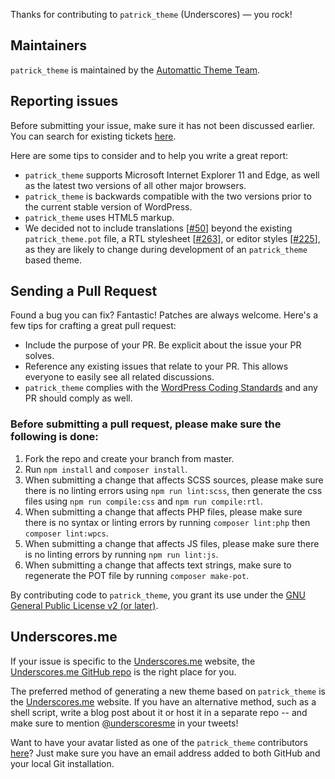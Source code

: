 Thanks for contributing to `patrick_theme` (Underscores) — you rock!

## Maintainers

`patrick_theme` is maintained by the [Automattic Theme Team](https://themeshaper.com/about/).

## Reporting issues

Before submitting your issue, make sure it has not been discussed earlier. You can search for existing tickets [here](https://github.com/Automattic/patrick_theme/search).

Here are some tips to consider and to help you write a great report:

- `patrick_theme` supports Microsoft Internet Explorer 11 and Edge, as well as the latest two versions of all other major browsers.
- `patrick_theme` is backwards compatible with the two versions prior to the current stable version of WordPress.
- `patrick_theme` uses HTML5 markup.
- We decided not to include translations [[#50](https://github.com/Automattic/patrick_theme/pull/50)] beyond the existing `patrick_theme.pot` file, a RTL stylesheet [[#263](https://github.com/Automattic/patrick_theme/pull/263)], or editor styles [[#225](https://github.com/Automattic/patrick_theme/pull/225)], as they are likely to change during development of an `patrick_theme` based theme.

## Sending a Pull Request

Found a bug you can fix? Fantastic! Patches are always welcome. Here's a few tips for crafting a great pull request:

- Include the purpose of your PR. Be explicit about the issue your PR solves.
- Reference any existing issues that relate to your PR. This allows everyone to easily see all related discussions.
- `patrick_theme` complies with the [WordPress Coding Standards](https://make.wordpress.org/core/handbook/best-practices/coding-standards/) and any PR should comply as well.

### Before submitting a pull request, please make sure the following is done:

1. Fork the repo and create your branch from master.
2. Run `npm install` and `composer install`.
3. When submitting a change that affects SCSS sources, please make sure there is no linting errors using `npm run lint:scss`, then generate the css files using `npm run compile:css` and `npm run compile:rtl`.
4. When submitting a change that affects PHP files, please make sure there is no syntax or linting errors by running `composer lint:php` then `composer lint:wpcs`.
5. When submitting a change that affects JS files, please make sure there is no linting errors by running `npm run lint:js`.
6. When submitting a change that affects text strings, make sure to regenerate the POT file by running `composer make-pot`.

By contributing code to `patrick_theme`, you grant its use under the [GNU General Public License v2 (or later)](LICENSE).

## Underscores.me

If your issue is specific to the [Underscores.me](https://underscores.me) website, the [Underscores.me GitHub repo](https://github.com/Automattic/underscores.me) is the right place for you.

The preferred method of generating a new theme based on `patrick_theme` is the [Underscores.me](https://underscores.me) website. If you have an alternative method, such as a shell script, write a blog post about it or host it in a separate repo -- and make sure to mention [@underscoresme](https://twitter.com/underscoresme) in your tweets!

Want to have your avatar listed as one of the `patrick_theme` contributors [here](https://underscores.me/#contribute)? Just make sure you have an email address added to both GitHub and your local Git installation.

